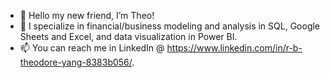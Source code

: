 - 👋 Hello my new friend, I’m Theo! 
- 💞️ I specialize in financial/business modeling and analysis in SQL, Google Sheets and Excel, and data visualization in Power BI.
- 📫 You can reach me in LinkedIn @ https://www.linkedin.com/in/r-b-theodore-yang-8383b056/.

<!---
RBTheodoreYang/RBTheodoreYang is a ✨ special ✨ repository because its `README.md` (this file) appears on your GitHub profile.
You can click the Preview link to take a look at your changes.
--->
